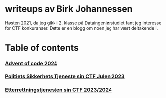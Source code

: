 # writeups av Birk Johannessen

Høsten 2021, da jeg gikk i 2. klasse på Dataingeniørstudiet fant jeg interesse for CTF konkuranser. Dette er en blogg om noen jeg har vært deltakende i.

# Table of contents

### [Advent of code 2024](https://github.com/BirkJohannessen/writeups/blob/master/adventofcode2024/README.md)

### [Politiets Sikkerhets Tjeneste sin CTF Julen 2023](https://github.com/BirkJohannessen/writeups/blob/master/p26e-julekalender-2023/README.md)

### [Etterrettningstjenesten sin CTF 2023/2024](https://github.com/BirkJohannessen/writeups/blob/master/cybertalent23/README.md)

